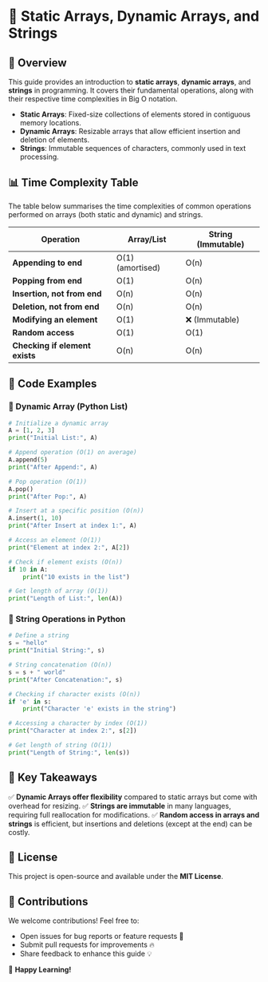 # 📌 Static Arrays, Dynamic Arrays, and Strings

## 📖 Overview

This guide provides an introduction to **static arrays**, **dynamic arrays**, and **strings** in programming. It covers their fundamental operations, along with their respective time complexities in Big O notation.

- **Static Arrays**: Fixed-size collections of elements stored in contiguous memory locations.
- **Dynamic Arrays**: Resizable arrays that allow efficient insertion and deletion of elements.
- **Strings**: Immutable sequences of characters, commonly used in text processing.

## 📊 Time Complexity Table

The table below summarises the time complexities of common operations performed on arrays (both static and dynamic) and strings.

| Operation                 | Array/List | String (Immutable) |
|---------------------------|------------|-------------------|
| **Appending to end**       | O(1) (amortised) | O(n) |
| **Popping from end**       | O(1)        | O(n) |
| **Insertion, not from end** | O(n)        | O(n) |
| **Deletion, not from end**  | O(n)        | O(n) |
| **Modifying an element**    | O(1)        | ❌ (Immutable) |
| **Random access**          | O(1)        | O(1) |
| **Checking if element exists** | O(n)    | O(n) |

## 📝 Code Examples

### 📌 Dynamic Array (Python List)

```python
# Initialize a dynamic array
A = [1, 2, 3]
print("Initial List:", A)

# Append operation (O(1) on average)
A.append(5)
print("After Append:", A)

# Pop operation (O(1))
A.pop()
print("After Pop:", A)

# Insert at a specific position (O(n))
A.insert(1, 10)
print("After Insert at index 1:", A)

# Access an element (O(1))
print("Element at index 2:", A[2])

# Check if element exists (O(n))
if 10 in A:
    print("10 exists in the list")

# Get length of array (O(1))
print("Length of List:", len(A))
```

### 📌 String Operations in Python

```python
# Define a string
s = "hello"
print("Initial String:", s)

# String concatenation (O(n))
s = s + " world"
print("After Concatenation:", s)

# Checking if character exists (O(n))
if 'e' in s:
    print("Character 'e' exists in the string")

# Accessing a character by index (O(1))
print("Character at index 2:", s[2])

# Get length of string (O(1))
print("Length of String:", len(s))
```

## 🎯 Key Takeaways

✅ **Dynamic Arrays offer flexibility** compared to static arrays but come with overhead for resizing.
✅ **Strings are immutable** in many languages, requiring full reallocation for modifications.
✅ **Random access in arrays and strings** is efficient, but insertions and deletions (except at the end) can be costly.

## 📜 License

This project is open-source and available under the **MIT License**.

## 🤝 Contributions

We welcome contributions! Feel free to:

- Open issues for bug reports or feature requests 🐛  
- Submit pull requests for improvements 🔥  
- Share feedback to enhance this guide 💡  

🚀 **Happy Learning!**